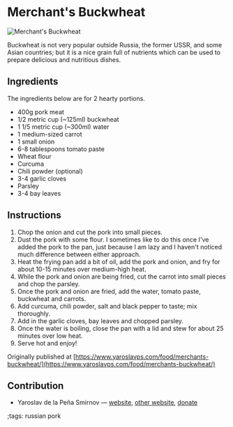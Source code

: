 # Merchant's Buckwheat

![Merchant's Buckwheat](pix/merchants-buckwheat.webp)

Buckwheat is not very popular outside Russia, the former USSR, and some Asian
countries; but it is a nice grain full of nutrients which can be used to prepare
delicious and nutritious dishes.

## Ingredients

The ingredients below are for 2 hearty portions.

* 400g pork meat
* 1/2 metric cup (~125ml) buckwheat
* 1 1/5 metric cup (~300ml) water
* 1 medium-sized carrot
* 1 small onion
* 6-8 tablespoons tomato paste
* Wheat flour
* Curcuma
* Chili powder (optional)
* 3-4 garlic cloves
* Parsley
* 3-4 bay leaves

## Instructions

1. Chop the onion and cut the pork into small pieces.
2. Dust the pork with some flour. I sometimes like to do this once I've added
   the pork to the pan, just because I am lazy and I haven't noticed much
   difference between either approach.
3. Heat the frying pan add a bit of oil, add the pork and onion, and fry for
   about 10-15 minutes over medium-high heat.
4. While the pork and onion are being fried, cut the carrot into small pieces
   and chop the parsley.
5. Once the pork and onion are fried, add the water, tomato paste, buckwheat and
   carrots.
6. Add curcuma, chili powder, salt and black pepper to taste; mix thoroughly.
7. Add in the garlic cloves, bay leaves and chopped parsley.
8. Once the water is boiling, close the pan with a lid and stew for about 25
   minutes over low heat.
9. Serve hot and enjoy!


Originally published at [https://www.yaroslavps.com/food/merchants-buckwheat/](https://www.yaroslavps.com/food/merchants-buckwheat/)

## Contribution

- Yaroslav de la Peña Smirnov — [website](https://www.yaroslavps.com/), 
[other website](https://saucesource.cc/),
[donate](https://www.yaroslavps.com/donate)

;tags: russian pork
